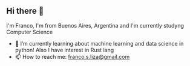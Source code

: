 ## Hi there 👋
I'm Franco, I'm from Buenos Aires, Argentina and I'm currently studyng Computer Science
<!--
**francoliza/francoliza** is a ✨ _special_ ✨ repository because its `README.md` (this file) appears on your GitHub profile.

Here are some ideas to get you started:

- 🔭 I’m currently working on ...
- 🌱 I’m currently learning ...
- 👯 I’m looking to collaborate on ...
- 🤔 I’m looking for help with ...
- 💬 Ask me about ...
- 📫 How to reach me: ...
- 😄 Pronouns: ...
- ⚡ Fun fact: ...
-->

- 🌱 I’m currently learning about machine learning and data science in python! Also I have interest in Rust lang
- 📫 How to reach me: franco.s.liza@gmail.com
